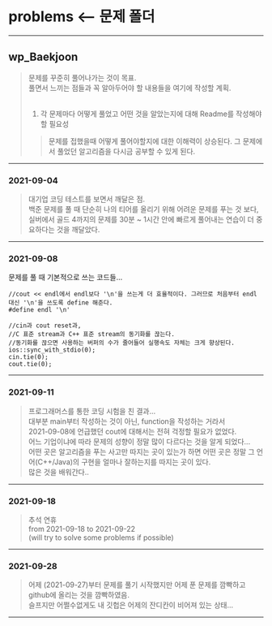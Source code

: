 # problems <-- 문제 폴더
___
## wp_Baekjoon
> 문제를 꾸준히 풀어나가는 것이 목표.</br>
> 풀면서 느끼는 점들과 꼭 알아두어야 할 내용들을 여기에 작성할 계획.</br></br>
> 1. 각 문제마다 어떻게 풀었고 어떤 것을 알았는지에 대해 Readme를 작성해야할 필요성
>   > 문제를 접했을때 어떻게 풀어야할지에 대한 이해력이 상승된다.
>   > 그 문제에서 풀었던 알고리즘을 다시금 공부할 수 있게 된다.
___
### 2021-09-04
> 대기업 코딩 테스트를 보면서 깨달은 점. </br>
> 백준 문제를 풀 때 단순히 나의 티어를 올리기 위해 어려운 문제를 푸는 것 보다, </br>
> 실버에서 골드 4까지의 문제를 30분 ~ 1시간 안에 빠르게 풀어내는 연습이 더 중요하다는 것을 깨달았다.
___
### 2021-09-08
문제를 풀 때 기본적으로 쓰는 코드들...

~~~
//cout << endl에서 endl보다 '\n'을 쓰는게 더 효율적이다. 그러므로 처음부터 endl 대신 '\n'을 쓰도록 define 해준다.
#define endl '\n'

//cin과 cout reset과,
//C 표준 stream과 C++ 표준 stream의 동기화를 끊는다.
//동기화를 끊으면 사용하는 버퍼의 수가 줄어들어 실행속도 자체는 크게 향상된다.
ios::sync_with_stdio(0);
cin.tie(0);
cout.tie(0);
~~~
___
### 2021-09-11
> 프로그래머스를 통한 코딩 시험을 친 결과... </br>
> 대부분 main부터 작성하는 것이 아닌, function을 작성하는 거라서</br>
> 2021-09-08에 언급했던 cout에 대해서는 전혀 걱정할 필요가 없었다. </br>
> 어느 기업이냐에 따라 문제의 성향이 정말 많이 다르다는 것을 알게 되었다... </br>
> 어떤 곳은 알고리즘을 푸는 사고만 따지는 곳이 있는가 하면 어떤 곳은 정말 그 언어(C++/Java)의 구현을 얼마나 잘하는지를 따지는 곳이 있다.</br>
> 많은 것을 배워간다..</br>
___
### 2021-09-18
> 추석 연휴 </br>
> from 2021-09-18 to 2021-09-22 </br>
> (will try to solve some problems if possible) </br>
___
### 2021-09-28
> 어제 (2021-09-27)부터 문제를 풀기 시작했지만 어제 푼 문제를 깜빡하고 github에 올리는 것을 깜빡하였음. </br>
> 슬프지만 어쩔수없게도 내 깃헙은 어제의 잔디칸이 비어져 있는 상태... </br>
___ 
